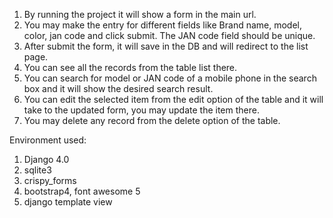 1. By running the project it will show  a form in the main url.
2. You may make the entry for different fields like Brand name, model, color, jan code and click submit. The JAN code field should be unique.
3. After submit the form, it will save in the DB and will redirect to the list page.
4. You can see all the records from the table list there.
5. You can search for model or JAN code of a mobile phone in the search box and it will show the desired search result.
6. You can edit the selected item from the edit option of the table and it will take to the updated form, you may update the item there.
7. You may delete any record from the delete option of the table.

Environment used:
1. Django 4.0
2. sqlite3
3. crispy_forms
4. bootstrap4, font awesome 5
5. django template view 
